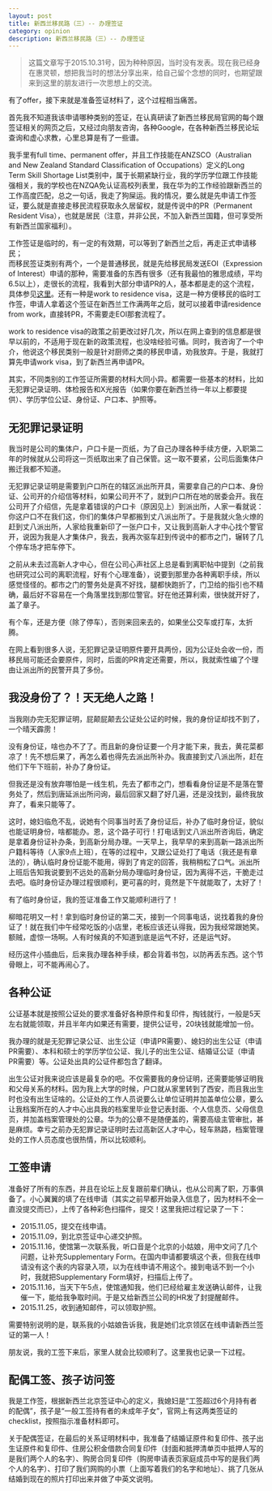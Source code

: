 ```yaml
---
layout: post
title: 新西兰移民路（三）-- 办理签证
category: opinion
description: 新西兰移民路（三）-- 办理签证
---
```


> 这篇文章写于2015.10.31号，因为种种原因，当时没有发表。现在我已经身在惠灵顿，想把我当时的想法分享出来，给自己留个念想的同时，也期望跟来到这里的朋友进行一次思想上的交流。

有了offer，接下来就是准备签证材料了，这个过程相当痛苦。

首先我不知道我该申请哪种类别的签证，在认真研读了新西兰移民局官网的每个跟签证相关的网页之后，又经过向朋友咨询，各种Google，在各种新西兰移民论坛查询和虚心求教，心里总算是有了一些谱。

我手里有full time、permanent offer，并且工作技能在ANZSCO（Australian and New Zealand Standard Classification of Occupations）定义的Long Term Skill Shortage List类别中，属于长期紧缺行业，我的学历学位跟工作技能强相关，我的学校也在NZQA免认证高校列表里，我在华为的工作经验跟新西兰的工作高度匹配，总之一句话，我走了狗屎运。我的情况，要么就是先申请工作签证，要么就是直接走移民流程获取永久居留权，就是传说中的PR（Permanent Resident Visa），也就是居民（注意，并非公民，不加入新西兰国籍，但可享受所有新西兰国家福利）。

工作签证是临时的，有一定的有效期，可以等到了新西兰之后，再走正式申请移民；  
而移民签证类别有两个，一个是普通移民，就是先给移民局发送EOI（Expression of Interest）申请的那种，需要准备的东西有很多（还有我最怕的雅思成绩，平均6.5以上），走很长的流程，我看到大部分申请PR的人，基本都是走的这个流程，具体参见[这里](http://d.skykiwi.com/wiki/view/101228)。还有一种是work to residence visa，这是一种方便移民的临时工作签，申请人拿着这个签证在新西兰工作满两年之后，就可以接着申请residence from work，直接转PR，不需要走EOI那套流程了。

work to residence visa的政策之前更改过好几次，所以在网上查到的信息都是很早以前的，不适用于现在新的政策流程，也没啥经验可循。同时，我咨询了一个中介，他说这个移民类别一般是针对厨师之类的移民申请，劝我放弃。于是，我就打算先申请work visa，到了新西兰再申请PR。

其实，不同类别的工作签证所需要的材料大同小异。都需要一些基本的材料，比如无犯罪记录证明、体检报告和X光报告（如果你要在新西兰待一年以上都要提供）、学历学位公证、身份证、户口本、护照等。

## 无犯罪记录证明
我当时是公司的集体户，户口卡是一页纸，为了自己办理各种手续方便，入职第二年的时候就从公司将这一页纸取出来了自己保管。这一取不要紧，公司后面集体户搬迁我都不知道。

无犯罪记录证明是需要到户口所在的辖区派出所开具，需要拿自己的户口本、身份证、公司开的介绍信等材料，如果公司开不了，就到户口所在地的居委会开。我在公司开了介绍信，先是拿着错误的户口卡（原因见上）到派出所，人家一看就说：你这户口不在我们这，你们的集体户早都搬到丈八派出所了。于是我就火急火燎的赶到丈八派出所，人家给我重新印了一张户口卡，又让我到高新人才中心找个警官开，说因为我是人才集体户，我去，我再次驱车赶到传说中的都市之门，辗转了几个停车场才把车停下。

之前从未去过高新人才中心，但在公司心声社区上总是看到离职帖中提到（之前我也研究过公司的离职流程，好有个心理准备），说要到那里办各种离职手续，所以感觉怪怪的。都市之门的警务处是真不好找，腿都快跑折了，门卫给的指引也不精确，最后好不容易在一个角落里找到那位警官。好在他还算利索，很快就开好了，盖了章子。

有个车，还是方便（除了停车），否则来回来去的，如果坐公交车或打车，太折腾。

在网上看到很多人说，无犯罪记录证明原件要开具两份，因为公证处会收一份，而移民局可能还会要原件，同时，后面的PR肯定还需要，所以，我就索性编了个理由让派出所的民警开具了多份。

## 我没身份了？！天无绝人之路！
当我刚办完无犯罪证明，屁颠屁颠去公证处公证的时候，我的身份证却找不到了，一个晴天霹雳！

没有身份证，啥也办不了了。而且新的身份证要一个月才能下来，我去，黄花菜都凉了！先不想后果了，再怎么着也得先去派出所补办。我直接到丈八派出所，赶在他们下午下班前，补办了身份证。

但我还是没有放弃哪怕是一线生机，先去了都市之门，想看看身份证是不是落在警务处了，然后到唐延派出所问询，最后回家又翻了好几遍，还是没找到，最终我放弃了，看来只能等了。

这时，媳妇临危不乱，说她有个同事当时丢了身份证后，补办了临时身份证，貌似也能证明身份，啥都能办。恩，这个路子可行！打电话到丈八派出所咨询后，确定是拿着身份证补办条，到高新分局办理。一天早上，我早早的来到高新一路派出所户籍科等待（人家9点上班），在等的过程中，又跟公证处打了电话（我还是有章法的），确认临时身份证能不能用，得到了肯定的回答，我稍稍松了口气。派出所上班后告知我说要到不远处的高新分局办理临时身份证，因为离得不远，干脆走过去吧。临时身份证办理过程很顺利，更可喜的时，竟然是下午就能取了，太好了！

有了临时身份证，我的签证准备工作又能顺利进行了！

柳暗花明又一村！拿到临时身份证的第二天，接到一个同事电话，说找着我的身份证了！就在我们中午经常吃饭的小店里，老板应该还认得我，因为我经常跟她笑。额贼，虚惊一场啊。人有时候真的不知道到底是运气不好，还是运气好。

经历这件小插曲后，后来我办理各种手续，都会背着书包，以防再丢东西。这个节骨眼上，可不能再闹心了。

## 各种公证
公证基本就是按照公证处的要求准备好各种原件和复印件，掏钱就行，一般是5天左右就能领取，并且半年内如果还有需要，提供公证号，20块钱就能增加一份。

我办理的就是无犯罪记录公证、出生公证（申请PR需要）、媳妇的出生公证（申请PR需要）、本科和硕士的学历学位公证、我儿子的出生公证、结婚证公证（申请PR需要）等。公证处出具的公证件都包含了翻译。

出生公证对我来说应该是最复杂的吧。不仅需要我的身份证明，还需要能够证明我和父母关系的材料。因为我上大学的时候，户口就从家里转到了西安，而且我出生时也没有出生证啥的。公证处的工作人员说要么让单位证明并加盖单位公章，要么让我档案所在的人才中心出具我的档案里毕业登记表封面、个人信息页、父母信息页，并加盖档案管理处的公章。华为的公章不是随便盖的，需要高级主管审批，甚是麻烦。幸亏之前办无犯罪记录证明时去过高新区人才中心，轻车熟路，档案管理处的工作人员态度也很热情，所以比较顺利。

## 工签申请
准备好了所有的东西，并且在论坛上反复跟前辈们确认，也从公司离了职，万事俱备了。小心翼翼的填了在线申请（其实之前早都开始录入信息了，因为材料不全一直没提交而已），上传了各种彩色扫描件，提交！这里我把过程记录了一下：

- 2015.11.05，提交在线申请。
- 2015.11.09，到北京签证中心递交护照。
- 2015.11.16，使馆第一次联系我，听口音是个北京的小姑娘，用中文问了几个问题，让补充Supplementary Form。在国内申请都要填这个表，但我在线申请没有这个表的内容录入项，以为在线申请不用这个。接到电话不到一个小时，我就把Supplementary Form填好，扫描后上传了。
- 2015.11.16，当天下午5点，使馆通知我，他们已经给雇主发送确认邮件，让我催一下，能给我争取时间。于是又给新西兰公司的HR发了封提醒邮件。
- 2015.11.25，收到通知邮件，可以领取护照。

需要特别说明的是，联系我的小姑娘告诉我，我是她们北京领区在线申请新西兰签证的第一人！

朋友说，我的工签下来后，家里人就会比较顺利了。这里我也记录一下过程。

## 配偶工签、孩子访问签
我是工作签，根据新西兰北京签证中心的定义，我媳妇是“工签超过6个月持有者的配偶”，孩子是“一般工签持有者的未成年子女”，官网上有这两类签证的checklist，按照指示准备材料即可。

关于配偶签证，在最后的关系证明材料中，我准备了结婚证原件和复印件、孩子出生证原件和复印件、住房公积金借款合同复印件（封面和抵押清单页中抵押人写的是我们两个人的名字）、购房合同复印件（购房申请表页家庭成员中写的是我们两个人的名字）、打印了我们网购的小票（上面写着我们的名字和地址）、挑了几张从结婚到现在的照片打印出来并做了中英文说明。
